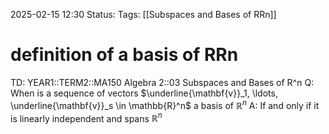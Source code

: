 2025-02-15 12:30
Status: 
Tags: [[Subspaces and Bases of RRn]]
# definition of a basis of RRn

TD: YEAR1::TERM2::MA150 Algebra 2::03 Subspaces and Bases of R^n 
Q: When is a sequence of vectors $\underline{\mathbf{v}}_1, \ldots, \underline{\mathbf{v}}_s \in \mathbb{R}^n$ a basis of $\mathbb{R}^n$
A: If and only if it is
linearly independent
and spans $\mathbb{R}^{n}$
<!--ID: 1739622717834-->
